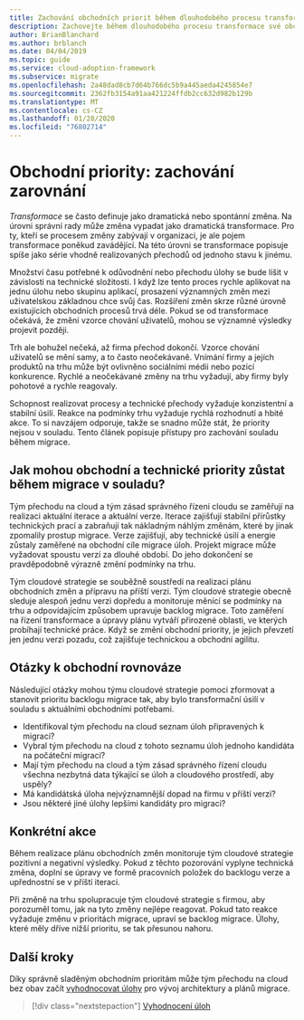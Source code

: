 ```yaml
---
title: Zachování obchodních priorit během dlouhodobého procesu transformace
description: Zachovejte během dlouhodobého procesu transformace své obchodní priority.
author: BrianBlanchard
ms.author: brblanch
ms.date: 04/04/2019
ms.topic: guide
ms.service: cloud-adoption-framework
ms.subservice: migrate
ms.openlocfilehash: 2a48dad8cb7d64b766dc5b9a445aeda4245854e7
ms.sourcegitcommit: 2362fb3154a91aa421224ffdb2cc632d982b129b
ms.translationtype: MT
ms.contentlocale: cs-CZ
ms.lasthandoff: 01/28/2020
ms.locfileid: "76802714"
---
```

# <a name="business-priorities-maintaining-alignment"></a>Obchodní priority: zachování zarovnání

*Transformace* se často definuje jako dramatická nebo spontánní změna. Na úrovni správní rady může změna vypadat jako dramatická transformace. Pro ty, kteří se procesem změny zabývají v organizaci, je ale pojem transformace poněkud zavádějící. Na této úrovni se transformace popisuje spíše jako série vhodně realizovaných přechodů od jednoho stavu k jinému.

Množství času potřebné k odůvodnění nebo přechodu úlohy se bude lišit v závislosti na technické složitosti. I když lze tento proces rychle aplikovat na jednu úlohu nebo skupinu aplikací, prosazení významných změn mezi uživatelskou základnou chce svůj čas. Rozšíření změn skrze různé úrovně existujících obchodních procesů trvá déle. Pokud se od transformace očekává, že změní vzorce chování uživatelů, mohou se významné výsledky projevit později.

Trh ale bohužel nečeká, až firma přechod dokončí. Vzorce chování uživatelů se mění samy, a to často neočekávaně. Vnímání firmy a jejích produktů na trhu může být ovlivněno sociálními médii nebo pozicí konkurence. Rychlé a neočekávané změny na trhu vyžadují, aby firmy byly pohotové a rychle reagovaly.

Schopnost realizovat procesy a technické přechody vyžaduje konzistentní a stabilní úsilí. Reakce na podmínky trhu vyžaduje rychlá rozhodnutí a hbité akce. To si navzájem odporuje, takže se snadno může stát, že priority nejsou v souladu. Tento článek popisuje přístupy pro zachování souladu během migrace.

<!-- markdownlint-disable MD026 -->

## <a name="how-can-business-and-technical-priorities-stay-aligned-during-a-migration"></a>Jak mohou obchodní a technické priority zůstat během migrace v souladu?

Tým přechodu na cloud a tým zásad správného řízení cloudu se zaměřují na realizaci aktuální iterace a aktuální verze. Iterace zajišťují stabilní přírůstky technických prací a zabraňují tak nákladným náhlým změnám, které by jinak zpomalily prostup migrace. Verze zajišťují, aby technické úsilí a energie zůstaly zaměřené na obchodní cíle migrace úloh. Projekt migrace může vyžadovat spoustu verzí za dlouhé období. Do jeho dokončení se pravděpodobně výrazně změní podmínky na trhu.

Tým cloudové strategie se souběžně soustředí na realizaci plánu obchodních změn a přípravu na příští verzi. Tým cloudové strategie obecně sleduje alespoň jednu verzi dopředu a monitoruje měnící se podmínky na trhu a odpovídajícím způsobem upravuje backlog migrace. Toto zaměření na řízení transformace a úpravy plánu vytváří přirozené oblasti, ve kterých probíhají technické práce. Když se změní obchodní priority, je jejich převzetí jen jednu verzi pozadu, což zajišťuje technickou a obchodní agilitu.

## <a name="business-alignment-questions"></a>Otázky k obchodní rovnováze

Následující otázky mohou týmu cloudové strategie pomoci zformovat a stanovit prioritu backlogu migrace tak, aby bylo transformační úsilí v souladu s aktuálními obchodními potřebami.

- Identifikoval tým přechodu na cloud seznam úloh připravených k migraci?
- Vybral tým přechodu na cloud z tohoto seznamu úloh jednoho kandidáta na počáteční migraci?
- Mají tým přechodu na cloud a tým zásad správného řízení cloudu všechna nezbytná data týkající se úloh a cloudového prostředí, aby uspěly?
- Má kandidátská úloha nejvýznamnější dopad na firmu v příští verzi?
- Jsou některé jiné úlohy lepšími kandidáty pro migraci?

## <a name="tangible-actions"></a>Konkrétní akce

Během realizace plánu obchodních změn monitoruje tým cloudové strategie pozitivní a negativní výsledky. Pokud z těchto pozorování vyplyne technická změna, doplní se úpravy ve formě pracovních položek do backlogu verze a upřednostní se v příští iteraci.

Při změně na trhu spolupracuje tým cloudové strategie s firmou, aby porozuměl tomu, jak na tyto změny nejlépe reagovat. Pokud tato reakce vyžaduje změnu v prioritách migrace, upraví se backlog migrace. Úlohy, které měly dříve nižší prioritu, se tak přesunou nahoru.

## <a name="next-steps"></a>Další kroky

Díky správně sladěným obchodním prioritám může tým přechodu na cloud bez obav začít [vyhodnocovat úlohy](./evaluate.md) pro vývoj architektury a plánů migrace.

> [!div class="nextstepaction"]
> [Vyhodnocení úloh](./evaluate.md)
